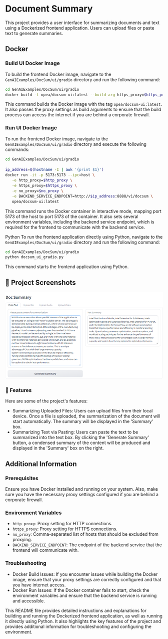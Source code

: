 # Document Summary

This project provides a user interface for summarizing documents and text using a Dockerized frontend application. Users can upload files or paste text to generate summaries.

## Docker

### Build UI Docker Image

To build the frontend Docker image, navigate to the `GenAIExamples/DocSum/ui/gradio` directory and run the following command:

```bash
cd GenAIExamples/DocSum/ui/gradio
docker build -t opea/docsum-ui:latest --build-arg https_proxy=$https_proxy --build-arg http_proxy=$http_proxy -f Dockerfile .
```

This command builds the Docker image with the tag `opea/docsum-ui:latest`. It also passes the proxy settings as build arguments to ensure that the build process can access the internet if you are behind a corporate firewall.

### Run UI Docker Image
To run the frontend Docker image, navigate to the `GenAIExamples/DocSum/ui/gradio` directory and execute the following commands:
```bash
cd GenAIExamples/DocSum/ui/gradio

ip_address=$(hostname -I | awk '{print $1}')
docker run -it -p 5173:5173 --ipc=host \
   -e http_proxy=$http_proxy \
   -e https_proxy=$https_proxy \
   -e no_proxy=$no_proxy \
   -e BACKEND_SERVICE_ENDPOINT=http://$ip_address:8888/v1/docsum \
   opea/docsum-ui:latest
```

This command runs the Docker container in interactive mode, mapping port 5173 of the host to port 5173 of the container. It also sets several environment variables, including the backend service endpoint, which is required for the frontend to communicate with the backend service.

Python
To run the frontend application directly using Python, navigate to the `GenAIExamples/DocSum/ui/gradio` directory and run the following command:

```bash
cd GenAIExamples/DocSum/ui/gradio
python docsum_ui_gradio.py
```

This command starts the frontend application using Python.

## 📸 Project Screenshots
![project-screenshot](../../assets/img/docSum_ui_text.png)

### 🧐 Features
Here are some of the project's features:

* Summarizing Uploaded Files: Users can upload files from their local device. Once a file is uploaded, the summarization of the document will start automatically. The summary will be displayed in the 'Summary' box.
* Summarizing Text via Pasting: Users can paste the text to be summarized into the text box. By clicking the 'Generate Summary' button, a condensed summary of the content will be produced and displayed in the 'Summary' box on the right.

## Additional Information
### Prerequisites
Ensure you have Docker installed and running on your system. Also, make sure you have the necessary proxy settings configured if you are behind a corporate firewall.

### Environment Variables
* `http_proxy`: Proxy setting for HTTP connections.
* `https_proxy`: Proxy setting for HTTPS connections.
* `no_proxy`: Comma-separated list of hosts that should be excluded from proxying.
* `BACKEND_SERVICE_ENDPOINT`: The endpoint of the backend service that the frontend will communicate with.

### Troubleshooting
* Docker Build Issues: If you encounter issues while building the Docker image, ensure that your proxy settings are correctly configured and that you have internet access.
* Docker Run Issues: If the Docker container fails to start, check the environment variables and ensure that the backend service is running and accessible.

This README file provides detailed instructions and explanations for building and running the Dockerized frontend application, as well as running it directly using Python. It also highlights the key features of the project and provides additional information for troubleshooting and configuring the environment.